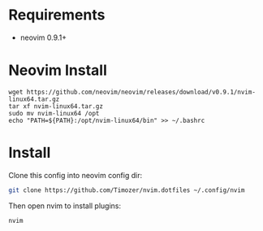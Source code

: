# Requirements

- neovim 0.9.1+

# Neovim Install

```
wget https://github.com/neovim/neovim/releases/download/v0.9.1/nvim-linux64.tar.gz
tar xf nvim-linux64.tar.gz
sudo mv nvim-linux64 /opt
echo "PATH=${PATH}:/opt/nvim-linux64/bin" >> ~/.bashrc
```

# Install

Clone this config into neovim config dir:
```sh
git clone https://github.com/Timozer/nvim.dotfiles ~/.config/nvim
```
Then open nvim to install plugins:
```sh 
nvim
```
